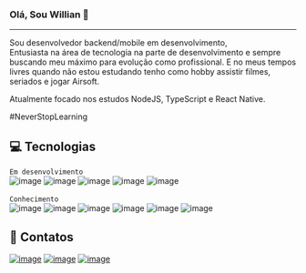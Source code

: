 ### Olá, Sou Willian 👋

------------

Sou desenvolvedor backend/mobile em desenvolvimento, <br>
Entusiasta na área de tecnologia na parte de desenvolvimento e sempre buscando meu máximo para evolução como profissional. E no meus tempos livres quando não estou estudando tenho como hobby assistir filmes, seriados e jogar Airsoft.

Atualmente focado nos estudos NodeJS, TypeScript e React Native.

#NeverStopLearning

💻 Tecnologias
---------
`Em desenvolvimento`<br>
![image](https://img.shields.io/badge/Node.js-43853D?style=for-the-badge&logo=node.js&logoColor=white)
![image](https://img.shields.io/badge/Express.js-000000?style=for-the-badge&logo=express&logoColor=white)
![image](https://img.shields.io/badge/TypeScript-007ACC?style=for-the-badge&logo=typescript&logoColor=white)
![image](https://img.shields.io/badge/React_Native-20232A?style=for-the-badge&logo=react&logoColor=61DAFB)
![image](https://img.shields.io/badge/MongoDB-4EA94B?style=for-the-badge&logo=mongodb&logoColor=white)
<br><br>
`Conhecimento`<br>
![image](https://img.shields.io/badge/Git-F05032?style=for-the-badge&logo=git&logoColor=white)
![image](https://img.shields.io/badge/C%23-239120?style=for-the-badge&logo=c-sharp&logoColor=white)
![image](https://img.shields.io/badge/PostgreSQL-316192?style=for-the-badge&logo=postgresql&logoColor=white)
![image](https://img.shields.io/badge/Microsoft%20SQL%20Sever-CC2927?style=for-the-badge&logo=microsoft%20sql%20server&logoColor=white)
![image](https://img.shields.io/badge/firebase-ffca28?style=for-the-badge&logo=firebase&logoColor=black)
![image](https://img.shields.io/badge/PowerBI-F2C811?style=for-the-badge&logo=Power%20BI&logoColor=white)

📧 Contatos
---------
<a href="https://www.linkedin.com/in/willian-mertins-a7b95b98/" target="blank">![image](https://img.shields.io/badge/LinkedIn-0077B5?style=for-the-badge&logo=linkedin&logoColor=white)</a>
<a href="https://instagram.com/willian_mertins" target="blank">![image](https://img.shields.io/badge/Instagram-E4405F?style=for-the-badge&logo=instagram&logoColor=white)</a>
<a href="mailto:willian.mertins@gmail.com/">![image](https://img.shields.io/badge/Gmail-D14836?style=for-the-badge&logo=gmail&logoColor=white)</a>
